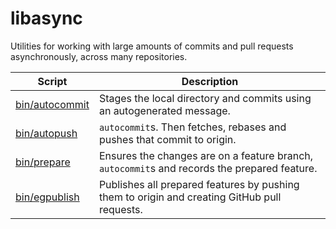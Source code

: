# libasync

Utilities for working with large amounts of commits and pull requests asynchronously, across many repositories.

| Script                           | Description                                                                                  |
|----------------------------------|----------------------------------------------------------------------------------------------|
| [bin/autocommit](bin/_autocommit) | Stages the local directory and commits using an autogenerated message.                       |
| [bin/autopush](bin/autopush)     | `autocommit`s. Then fetches, rebases and pushes that commit to origin.                       |
| [bin/prepare](bin/egprepare)     | Ensures the changes are on a feature branch, `autocommit`s and records the prepared feature. |
| [bin/egpublish](bin/egpublish)   | Publishes all prepared features by pushing them to origin and creating GitHub pull requests. |
